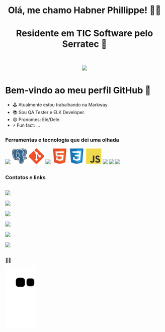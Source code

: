 <h1 align="center"> Olá, me chamo Habner Phillippe! 👨‍💻
<h1 align="center"> Residente em TIC Software pelo Serratec 🚀 

<h1 align="center"> <img src="https://user-images.githubusercontent.com/110646680/189279596-381c9af0-47ca-45c3-a25d-e40bbf258fa2.gif" width="800px">


<h1 align="left"> Bem-vindo ao meu perfil GitHub 🤙 </h1>

- 🕹 Atualmente estou trabalhando na Markway
- 📚 Sou QA Tester e ELK Developer.
- 😄 Pronomes: Ele/Dele.
- ⚡ Fun fact: ...

### Ferramentas e tecnologia que dei uma olhada
<img src="https://user-images.githubusercontent.com/54821932/135734552-aa00d62e-973b-4280-8017-c2ecc13e3692.png" width="50px"> <img src="https://raw.githubusercontent.com/devicons/devicon/1119b9f84c0290e0f0b38982099a2bd027a48bf1/icons/postgresql/postgresql-original.svg" width="50px"> <img src="https://raw.githubusercontent.com/devicons/devicon/1119b9f84c0290e0f0b38982099a2bd027a48bf1/icons/git/git-original.svg" width="50px"> <img src="https://user-images.githubusercontent.com/110646680/193735932-9edec0e4-3cb0-4953-9ae5-b64e3ce337f6.png" width="50px">
<img src="https://raw.githubusercontent.com/devicons/devicon/1119b9f84c0290e0f0b38982099a2bd027a48bf1/icons/html5/html5-original.svg" width="50px"> <img src="https://raw.githubusercontent.com/devicons/devicon/1119b9f84c0290e0f0b38982099a2bd027a48bf1/icons/css3/css3-original.svg" width="50px"> <img src="https://raw.githubusercontent.com/devicons/devicon/1119b9f84c0290e0f0b38982099a2bd027a48bf1/icons/javascript/javascript-original.svg" width="50px"> 
<img src="https://user-images.githubusercontent.com/110646680/193735017-1a0ed05b-087b-4f9e-8cf9-ed282fa473b7.png" width="50px"> <img src="https://user-images.githubusercontent.com/110646680/193735528-03d28101-c16a-4e5d-b804-610daafc59d8.png" width="50px"> <img src="https://user-images.githubusercontent.com/110646680/193735508-818ac1d4-6b39-4c57-b8b5-1d01ff7d4196.png" width="50px">

##

### Contatos e links
<div align="left" style="display: inline-block">  
  
 <a href="https://wa.me/5521981842757" target="_blank"><img src="https://img.shields.io/badge/WhatsApp-25D366?style=for-the-badge&logo=whatsapp&logoColor=white" target="_blank"></a> 

<a  href="https://www.instagram.com/phillippe_no_bne/" alt="Instagram" target="_blank"><img src="https://img.shields.io/badge/-Instagram-DF0174?style=for-the-badge&labelColor=DF0174&logo=instagram&logoColor=white&link=https://www.instagram.com/USERNAME"></a>

<a href="https://twitter.com/Habninho_O" target="_blank"><img src="https://img.shields.io/badge/Twitter-1DA1F2?style=for-the-badge&logo=twitter&logoColor=white"></a>
  
 <a href="https://www.linkedin.com/in/habner-phillippe-432570240/" target="_blank"><img src="https://img.shields.io/badge/LinkedIn-0077B5?style=for-the-badge&logo=linkedin&logoColor=white"></a>

 <a href="mailto:hp.marinha@gmail.com" target="_blank"><img src="https://img.shields.io/badge/Gmail-D14836?style=for-the-badge&logo=gmail&logoColor=white"></a>
 
  <a href="https://open.spotify.com/playlist/7i40tU1gn1VvzeFYV7IIWk?si=60bf1dd87b3e4ae5" target="_blank"><img src="https://img.shields.io/badge/Spotify-1ED760?&style=for-the-badge&logo=spotify&logoColor=white" target="_blank"></a> 

##
  
🐍🐍

![snake animation](https://github.com/HabnerPhillippe/HabnerPhillippe/blob/output/github-contribution-grid-snake.svg)
  

